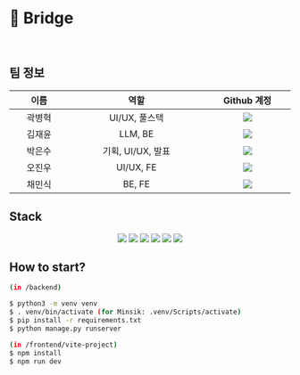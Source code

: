 <h1>🌱 Bridge</h1>
<br>


## 팀 정보
<table width="800">
<thead>
<tr>
<th width="100" align="center">이름</th>
<th width="250" align="center">역할</th>
<th width="150" align="center">Github 계정</th>
</tr> 
</thead>

<tbody>
<tr>
<td width="100" align="center">곽병혁</td>
<td width="250" align="center">UI/UX, 풀스택 </td>
<td width="150" align="center"> 
  <a href="https://github.com/Aiden-Kwak" target="_blank"><img src="https://img.shields.io/badge/Aiden--Kwak-655ced?style=social&logo=github"/></a></td>
</tr>
	
<tr>
<td width="100" align="center">김재윤</td>
<td width="250" align="center">LLM, BE</td>
<td width="150" align="center">	
	<a href="https://github.com/1MTW" target="_blank"><img src="https://img.shields.io/badge/1MTW-655ced?style=social&logo=github"/></a>
</td>
</tr>

<tr>
<td width="100" align="center">박은수</td>
<td width="250" align="center">기획, UI/UX, 발표</td>
<td width="150" align="center">	
	<a href="https://github.com/bageunsoo" target="_blank"><img src="https://img.shields.io/badge/bageunsoo-655ced?style=social&logo=github"/></a>
</td>
</tr>
	
<tr>
<td width="100" align="center">오진우</td>
<td width="250" align="center">UI/UX, FE</td>
<td width="150" align="center">	
	<a href="https://github.com/triant11" target="_blank"><img src="https://img.shields.io/badge/triant11-655ced?style=social&logo=github"/></a>
</td>
</tr>

<tr>
<td width="100" align="center">채민식</td>
<td width="250" align="center">BE, FE</td>
<td width="150" align="center">	
	<a href="https://github.com/minsik" target="_blank"><img src="https://img.shields.io/badge/minsik-655ced?style=social&logo=github"/></a>
</td>
</tr>
</tbody>
</table>

<h2>Stack</h2>
<div align="center">
  <img src="https://img.shields.io/badge/Javascript-orange?style=flat-square&logo=Javascript&logoColor=white"/></a>
  <img src="https://img.shields.io/badge/React-18.2.66-13BEF9?style=flat-square&logo=React&logoColor=white"/></a>
  <img src="https://img.shields.io/badge/Django-4.2.13-Green?style=flat-square&logo=Django&logoColor=white"/></a>
  <img src="https://img.shields.io/badge/Django Rest Framework-3.15.1-yellow?style=flat-square&logo=Django&logoColor=white"/></a>
  <img src="https://img.shields.io/badge/Vite-purple?style=flat-square&logo=Vite&logoColor=white"/></a>
  <img src="https://img.shields.io/badge/npm-purple?style=flat-square&logo=npm&logoColor=white"/></a>
</div>

<h2>How to start?</h2>

```bash
(in /backend)

$ python3 -m venv venv
$ . venv/bin/activate (for Minsik: .venv/Scripts/activate)
$ pip install -r requirements.txt
$ python manage.py runserver

(in /frontend/vite-project)
$ npm install
$ npm run dev
```







